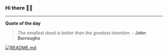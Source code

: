### Hi there 👋🏻


---

**Quote of the day**

> *The smallest deed is better than the greatest intention.* - **John Burroughs** 

[![README.md](https://github.com/marcolovazzano/marcolovazzano/actions/workflows/readme.yml/badge.svg?branch=main)](https://github.com/marcolovazzano/marcolovazzano/actions/workflows/readme.yml)

